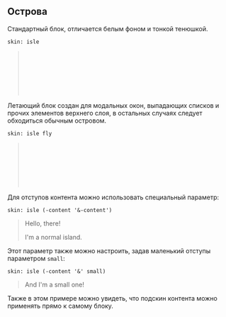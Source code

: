 ---
---

## Острова

Стандартный блок, отличается белым фоном и тонкой тенюшкой.

    skin: isle

> <div class="isle" style="width: 200px; height: 100px;"></div>
>
> <div class="example:isle"></div>

Летающий блок создан для модальных окон, выпадающих списков и прочих элементов верхнего слоя, в остальных случаях следует обходиться обычным островом.

    skin: isle fly

> <div class="flying-isle" style="width: 200px; height: 100px;"></div>
>
> <div class="example:flying-isle"></div>

Для отступов контента можно использовать специальный параметр:

    skin: isle (-content '&-content')

> <div class="island">
>     <div class="island-content">
>         <p>Hello, there!</p>
>         <p>I'm a normal island.</p>
>     </div>
> </div>
>
> <div class="example:island"></div>

Этот параметр также можно настроить, задав маленький отступы параметром `small`:

    skin: isle (-content '&' small)

> <div class="islet">And I'm a small one!</div>
>
> <div class="example:islet"></div>

Также в этом примере можно увидеть, что подскин контента можно применять прямо к самому блоку.
